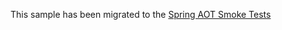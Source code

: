 This sample has been migrated to
the [Spring AOT Smoke Tests](https://github.com/spring-projects/spring-aot-smoke-tests/tree/main/spring-kafka-avro)

